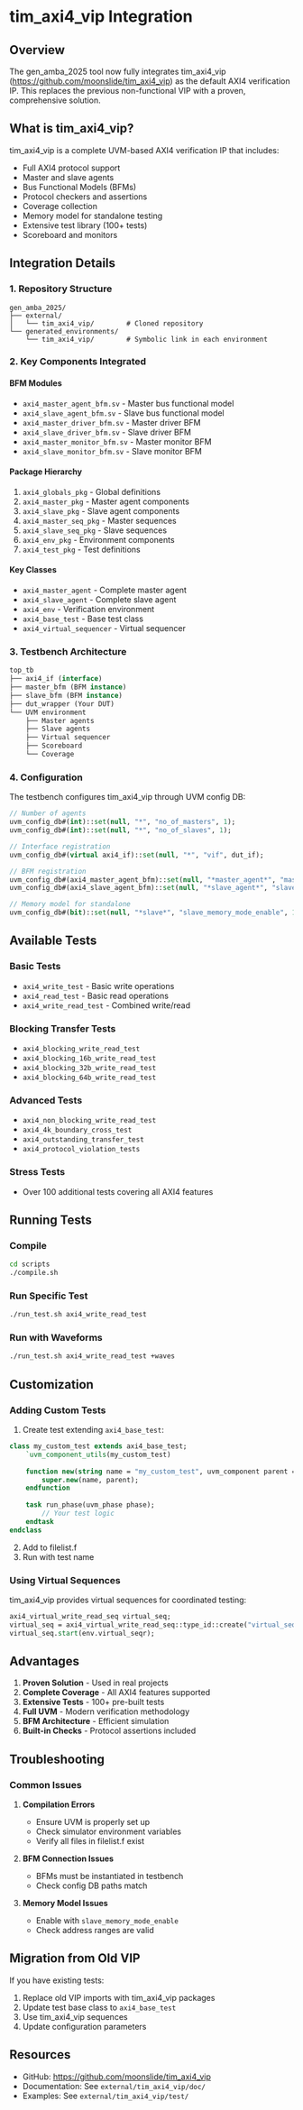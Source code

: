 # tim_axi4_vip Integration

## Overview

The gen_amba_2025 tool now fully integrates tim_axi4_vip (https://github.com/moonslide/tim_axi4_vip) as the default AXI4 verification IP. This replaces the previous non-functional VIP with a proven, comprehensive solution.

## What is tim_axi4_vip?

tim_axi4_vip is a complete UVM-based AXI4 verification IP that includes:
- Full AXI4 protocol support
- Master and slave agents
- Bus Functional Models (BFMs)
- Protocol checkers and assertions
- Coverage collection
- Memory model for standalone testing
- Extensive test library (100+ tests)
- Scoreboard and monitors

## Integration Details

### 1. Repository Structure
```
gen_amba_2025/
├── external/
│   └── tim_axi4_vip/        # Cloned repository
└── generated_environments/
    └── tim_axi4_vip/        # Symbolic link in each environment
```

### 2. Key Components Integrated

#### BFM Modules
- `axi4_master_agent_bfm.sv` - Master bus functional model
- `axi4_slave_agent_bfm.sv` - Slave bus functional model
- `axi4_master_driver_bfm.sv` - Master driver BFM
- `axi4_slave_driver_bfm.sv` - Slave driver BFM
- `axi4_master_monitor_bfm.sv` - Master monitor BFM
- `axi4_slave_monitor_bfm.sv` - Slave monitor BFM

#### Package Hierarchy
1. `axi4_globals_pkg` - Global definitions
2. `axi4_master_pkg` - Master agent components
3. `axi4_slave_pkg` - Slave agent components
4. `axi4_master_seq_pkg` - Master sequences
5. `axi4_slave_seq_pkg` - Slave sequences
6. `axi4_env_pkg` - Environment components
7. `axi4_test_pkg` - Test definitions

#### Key Classes
- `axi4_master_agent` - Complete master agent
- `axi4_slave_agent` - Complete slave agent
- `axi4_env` - Verification environment
- `axi4_base_test` - Base test class
- `axi4_virtual_sequencer` - Virtual sequencer

### 3. Testbench Architecture

```systemverilog
top_tb
├── axi4_if (interface)
├── master_bfm (BFM instance)
├── slave_bfm (BFM instance)
├── dut_wrapper (Your DUT)
└── UVM environment
    ├── Master agents
    ├── Slave agents
    ├── Virtual sequencer
    ├── Scoreboard
    └── Coverage
```

### 4. Configuration

The testbench configures tim_axi4_vip through UVM config DB:

```systemverilog
// Number of agents
uvm_config_db#(int)::set(null, "*", "no_of_masters", 1);
uvm_config_db#(int)::set(null, "*", "no_of_slaves", 1);

// Interface registration
uvm_config_db#(virtual axi4_if)::set(null, "*", "vif", dut_if);

// BFM registration
uvm_config_db#(axi4_master_agent_bfm)::set(null, "*master_agent*", "master_agent_bfm", master_bfm);
uvm_config_db#(axi4_slave_agent_bfm)::set(null, "*slave_agent*", "slave_agent_bfm", slave_bfm);

// Memory model for standalone
uvm_config_db#(bit)::set(null, "*slave*", "slave_memory_mode_enable", 1'b1);
```

## Available Tests

### Basic Tests
- `axi4_write_test` - Basic write operations
- `axi4_read_test` - Basic read operations
- `axi4_write_read_test` - Combined write/read

### Blocking Transfer Tests
- `axi4_blocking_write_read_test`
- `axi4_blocking_16b_write_read_test`
- `axi4_blocking_32b_write_read_test`
- `axi4_blocking_64b_write_read_test`

### Advanced Tests
- `axi4_non_blocking_write_read_test`
- `axi4_4k_boundary_cross_test`
- `axi4_outstanding_transfer_test`
- `axi4_protocol_violation_tests`

### Stress Tests
- Over 100 additional tests covering all AXI4 features

## Running Tests

### Compile
```bash
cd scripts
./compile.sh
```

### Run Specific Test
```bash
./run_test.sh axi4_write_read_test
```

### Run with Waveforms
```bash
./run_test.sh axi4_write_read_test +waves
```

## Customization

### Adding Custom Tests

1. Create test extending `axi4_base_test`:
```systemverilog
class my_custom_test extends axi4_base_test;
    `uvm_component_utils(my_custom_test)
    
    function new(string name = "my_custom_test", uvm_component parent = null);
        super.new(name, parent);
    endfunction
    
    task run_phase(uvm_phase phase);
        // Your test logic
    endtask
endclass
```

2. Add to filelist.f
3. Run with test name

### Using Virtual Sequences

tim_axi4_vip provides virtual sequences for coordinated testing:

```systemverilog
axi4_virtual_write_read_seq virtual_seq;
virtual_seq = axi4_virtual_write_read_seq::type_id::create("virtual_seq");
virtual_seq.start(env.virtual_seqr);
```

## Advantages

1. **Proven Solution** - Used in real projects
2. **Complete Coverage** - All AXI4 features supported
3. **Extensive Tests** - 100+ pre-built tests
4. **Full UVM** - Modern verification methodology
5. **BFM Architecture** - Efficient simulation
6. **Built-in Checks** - Protocol assertions included

## Troubleshooting

### Common Issues

1. **Compilation Errors**
   - Ensure UVM is properly set up
   - Check simulator environment variables
   - Verify all files in filelist.f exist

2. **BFM Connection Issues**
   - BFMs must be instantiated in testbench
   - Check config DB paths match

3. **Memory Model Issues**
   - Enable with `slave_memory_mode_enable`
   - Check address ranges are valid

## Migration from Old VIP

If you have existing tests:
1. Replace old VIP imports with tim_axi4_vip packages
2. Update test base class to `axi4_base_test`
3. Use tim_axi4_vip sequences
4. Update configuration parameters

## Resources

- GitHub: https://github.com/moonslide/tim_axi4_vip
- Documentation: See `external/tim_axi4_vip/doc/`
- Examples: See `external/tim_axi4_vip/test/`